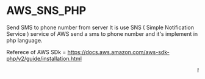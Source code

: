 # AWS_SNS_PHP

Send SMS to phone number from server 
It is use SNS ( Simple Notification Service ) service of AWS send a sms to phone number and it's implement in php language.

Referece of AWS SDk = https://docs.aws.amazon.com/aws-sdk-php/v2/guide/installation.html

<marquee>Note : If you want to run this service you must have any server access but you can't run this service in local system.</marquee>
